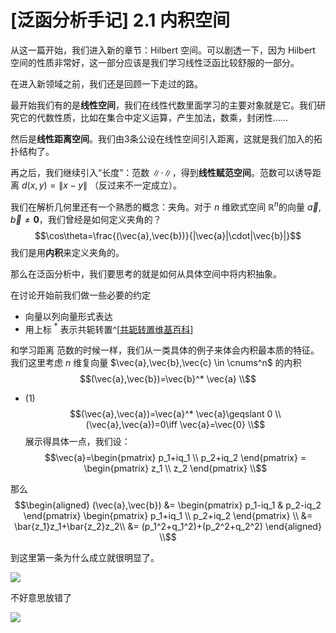 # [泛函分析手记] 2.1 内积空间
从这一篇开始，我们进入新的章节：$\mathrm{Hilbert}$ 空间。可以剧透一下，因为 $\mathrm{Hilbert}$ 空间的性质非常好，这一部分应该是我们学习线性泛函比较舒服的一部分。

在进入新领域之前，我们还是回顾一下走过的路。

最开始我们有的是**线性空间**，我们在线性代数里面学习的主要对象就是它。我们研究它的代数性质，比如在集合中定义运算，产生加法，数乘，封闭性……

然后是**线性距离空间**。我们由3条公设在线性空间引入距离，这就是我们加入的拓扑结构了。

再之后，我们继续引入“长度”：范数 $\|\cdot\|$，得到**线性赋范空间**。范数可以诱导距离 $d(x,y)=\|x-y\|$ （反过来不一定成立）。

我们在解析几何里还有一个熟悉的概念：夹角。对于 $n$ 维欧式空间 $\mathbb{R}^n$的向量 $\vec{a},\vec{b}\not ={\bm{0}}$，我们曾经是如何定义夹角的？
$$\cos\theta=\frac{(\vec{a},\vec{b})}{|\vec{a}|\cdot|\vec{b}|}$$
我们是用**内积**来定义夹角的。

那么在泛函分析中，我们要思考的就是如何从具体空间中将内积抽象。

在讨论开始前我们做一些必要的约定
- 向量以列向量形式表达
- 用上标 $^*$ 表示共轭转置^[[共轭转置维基百科](https://zh.wikipedia.org/wiki/%E5%85%B1%E8%BD%AD%E8%BD%AC%E7%BD%AE)]

和学习距离 范数的时候一样，我们从一类具体的例子来体会内积最本质的特征。我们这里考虑 $n$ 维复向量 $\vec{a},\vec{b},\vec{c} \in \cnums^n$ 的内积
$$(\vec{a},\vec{b})=\vec{b}^* \vec{a} \\$$
- $(1)$
$$(\vec{a},\vec{a})=\vec{a}^* \vec{a}\geqslant 0 \\(\vec{a},\vec{a})=0\iff \vec{a}=\vec{0} \\$$
展示得具体一点，我们设：
$$\vec{a}=\begin{pmatrix}
   p_1+iq_1 \\
   p_2+iq_2
\end{pmatrix} = \begin{pmatrix}
   z_1 \\
   z_2
\end{pmatrix} \\$$


那么
$$\begin{aligned}
(\vec{a},\vec{b}) &= 
\begin{pmatrix}
   p_1-iq_1 & p_2-iq_2
\end{pmatrix} 
\begin{pmatrix}
   p_1+iq_1 \\
   p_2+iq_2
\end{pmatrix} \\
&= \bar{z_1}z_1+\bar{z_2}z_2\\
&= (p_1^2+q_1^2)+(p_2^2+q_2^2)
\end{aligned} \\$$

到这里第一条为什么成立就很明显了。

![](https://pic2.zhimg.com/80/v2-621076530e3cc589387106807ee60491_1440w.jpg)

不好意思放错了

![](https://pic2.zhimg.com/80/v2-85eefe00cccf275d94ea7f7ec6214225_1440w.png)